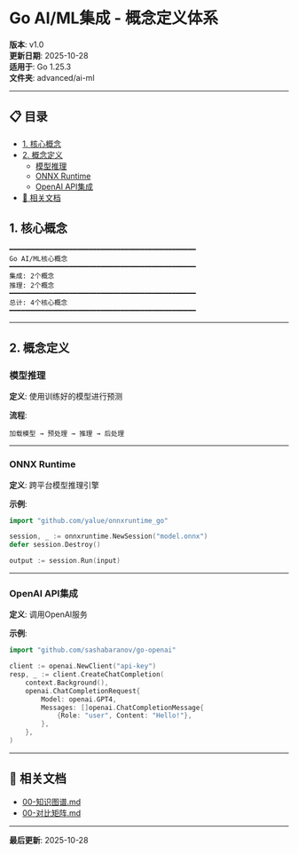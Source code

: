 # Go AI/ML集成 - 概念定义体系

**版本**: v1.0  
**更新日期**: 2025-10-28  
**适用于**: Go 1.25.3  
**文件夹**: advanced/ai-ml

---

## 📋 目录


- [1. 核心概念](#1-核心概念)
- [2. 概念定义](#2-概念定义)
  - [模型推理](#模型推理)
  - [ONNX Runtime](#onnx-runtime)
  - [OpenAI API集成](#openai-api集成)
- [🔗 相关文档](#-相关文档)

## 1. 核心概念

```text
━━━━━━━━━━━━━━━━━━━━━━━━━━━━━━━━━━━━━━━━━━━━━━━
Go AI/ML核心概念
━━━━━━━━━━━━━━━━━━━━━━━━━━━━━━━━━━━━━━━━━━━━━━━
集成: 2个概念
推理: 2个概念
━━━━━━━━━━━━━━━━━━━━━━━━━━━━━━━━━━━━━━━━━━━━━━━
总计: 4个核心概念
━━━━━━━━━━━━━━━━━━━━━━━━━━━━━━━━━━━━━━━━━━━━━━━
```

---

## 2. 概念定义

### 模型推理

**定义**: 使用训练好的模型进行预测

**流程**:
```text
加载模型 → 预处理 → 推理 → 后处理
```

---

### ONNX Runtime

**定义**: 跨平台模型推理引擎

**示例**:
```go
import "github.com/yalue/onnxruntime_go"

session, _ := onnxruntime.NewSession("model.onnx")
defer session.Destroy()

output := session.Run(input)
```

---

### OpenAI API集成

**定义**: 调用OpenAI服务

**示例**:
```go
import "github.com/sashabaranov/go-openai"

client := openai.NewClient("api-key")
resp, _ := client.CreateChatCompletion(
    context.Background(),
    openai.ChatCompletionRequest{
        Model: openai.GPT4,
        Messages: []openai.ChatCompletionMessage{
            {Role: "user", Content: "Hello!"},
        },
    },
)
```

---

## 🔗 相关文档

- [00-知识图谱.md](./00-知识图谱.md)
- [00-对比矩阵.md](./00-对比矩阵.md)

---

**最后更新**: 2025-10-28

